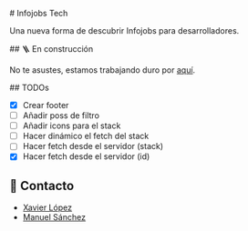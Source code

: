 # Infojobs Tech

Una nueva forma de descubrir Infojobs para desarrolladores.

## 🪜 En construcción

No te asustes, estamos trabajando duro por [aquí](https://infojobs-tech.vercel.app).

## TODOs

- [x] Crear footer
- [ ] Añadir poss de filtro
- [ ] Añadir icons para el stack
- [ ] Hacer dinámico el fetch del stack
- [ ] Hacer fetch desde el servidor (stack)
- [x] Hacer fetch desde el servidor (id)

## 📧 Contacto

- [Xavier López](https://github.com/xavierlopez)
- [Manuel Sánchez](https://github.com/manuelsanchezweb)
